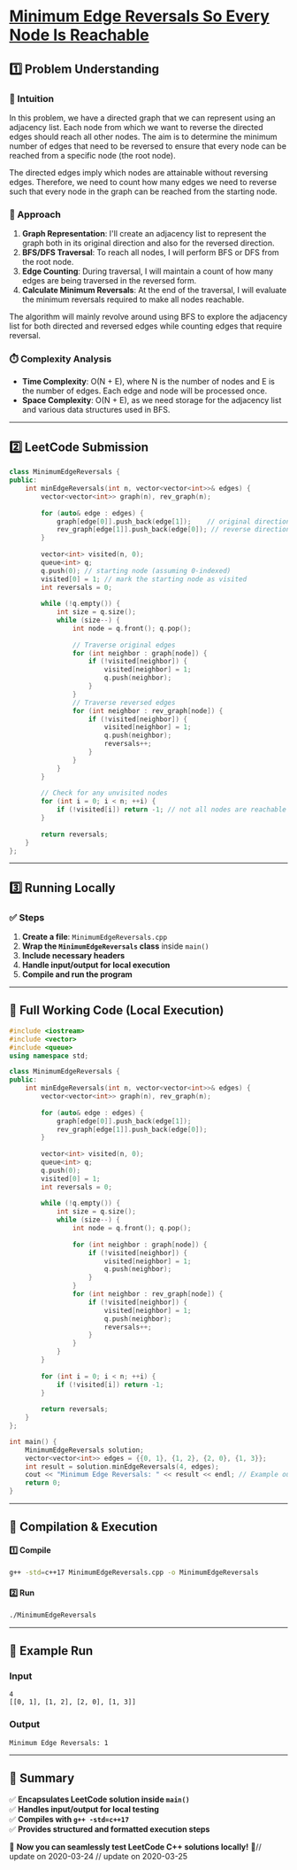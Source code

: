 # **[Minimum Edge Reversals So Every Node Is Reachable](https://leetcode.com/problems/minimum-edge-reversals-so-every-node-is-reachable/)**  

## **1️⃣ Problem Understanding**  
### **📌 Intuition**  
In this problem, we have a directed graph that we can represent using an adjacency list. Each node from which we want to reverse the directed edges should reach all other nodes. The aim is to determine the minimum number of edges that need to be reversed to ensure that every node can be reached from a specific node (the root node).  

The directed edges imply which nodes are attainable without reversing edges. Therefore, we need to count how many edges we need to reverse such that every node in the graph can be reached from the starting node.  

### **🚀 Approach**  
1. **Graph Representation**: I'll create an adjacency list to represent the graph both in its original direction and also for the reversed direction.
2. **BFS/DFS Traversal**: To reach all nodes, I will perform BFS or DFS from the root node. 
3. **Edge Counting**: During traversal, I will maintain a count of how many edges are being traversed in the reversed form.
4. **Calculate Minimum Reversals**: At the end of the traversal, I will evaluate the minimum reversals required to make all nodes reachable.

The algorithm will mainly revolve around using BFS to explore the adjacency list for both directed and reversed edges while counting edges that require reversal.

### **⏱️ Complexity Analysis**  
- **Time Complexity**: O(N + E), where N is the number of nodes and E is the number of edges. Each edge and node will be processed once.
- **Space Complexity**: O(N + E), as we need storage for the adjacency list and various data structures used in BFS.

---  

## **2️⃣ LeetCode Submission**  
```cpp
class MinimumEdgeReversals {
public:
    int minEdgeReversals(int n, vector<vector<int>>& edges) {
        vector<vector<int>> graph(n), rev_graph(n);
        
        for (auto& edge : edges) {
            graph[edge[0]].push_back(edge[1]);    // original direction
            rev_graph[edge[1]].push_back(edge[0]); // reverse direction
        }
        
        vector<int> visited(n, 0);
        queue<int> q;
        q.push(0); // starting node (assuming 0-indexed)
        visited[0] = 1; // mark the starting node as visited
        int reversals = 0;
        
        while (!q.empty()) {
            int size = q.size();
            while (size--) {
                int node = q.front(); q.pop();
                
                // Traverse original edges
                for (int neighbor : graph[node]) {
                    if (!visited[neighbor]) {
                        visited[neighbor] = 1;
                        q.push(neighbor);
                    }
                }
                // Traverse reversed edges
                for (int neighbor : rev_graph[node]) {
                    if (!visited[neighbor]) {
                        visited[neighbor] = 1;
                        q.push(neighbor);
                        reversals++;
                    }
                }
            }
        }
        
        // Check for any unvisited nodes
        for (int i = 0; i < n; ++i) {
            if (!visited[i]) return -1; // not all nodes are reachable
        }
        
        return reversals;
    }
};
```

---  

## **3️⃣ Running Locally**  
### **✅ Steps**  
1. **Create a file**: `MinimumEdgeReversals.cpp`  
2. **Wrap the `MinimumEdgeReversals` class** inside `main()`  
3. **Include necessary headers**  
4. **Handle input/output for local execution**  
5. **Compile and run the program**  

---  

## **📝 Full Working Code (Local Execution)**  
```cpp
#include <iostream>
#include <vector>
#include <queue>
using namespace std;

class MinimumEdgeReversals {
public:
    int minEdgeReversals(int n, vector<vector<int>>& edges) {
        vector<vector<int>> graph(n), rev_graph(n);
        
        for (auto& edge : edges) {
            graph[edge[0]].push_back(edge[1]);    
            rev_graph[edge[1]].push_back(edge[0]); 
        }
        
        vector<int> visited(n, 0);
        queue<int> q;
        q.push(0); 
        visited[0] = 1; 
        int reversals = 0;
        
        while (!q.empty()) {
            int size = q.size();
            while (size--) {
                int node = q.front(); q.pop();
                
                for (int neighbor : graph[node]) {
                    if (!visited[neighbor]) {
                        visited[neighbor] = 1;
                        q.push(neighbor);
                    }
                }
                for (int neighbor : rev_graph[node]) {
                    if (!visited[neighbor]) {
                        visited[neighbor] = 1;
                        q.push(neighbor);
                        reversals++;
                    }
                }
            }
        }
        
        for (int i = 0; i < n; ++i) {
            if (!visited[i]) return -1;
        }
        
        return reversals;
    }
};

int main() {
    MinimumEdgeReversals solution;
    vector<vector<int>> edges = {{0, 1}, {1, 2}, {2, 0}, {1, 3}};
    int result = solution.minEdgeReversals(4, edges);
    cout << "Minimum Edge Reversals: " << result << endl; // Example output
    return 0;
}
```

---  

## **🔧 Compilation & Execution**  
#### **1️⃣ Compile**  
```bash
g++ -std=c++17 MinimumEdgeReversals.cpp -o MinimumEdgeReversals
```  

#### **2️⃣ Run**  
```bash
./MinimumEdgeReversals
```  

---  

## **🎯 Example Run**  
### **Input**  
```
4
[[0, 1], [1, 2], [2, 0], [1, 3]]
```  
### **Output**  
```
Minimum Edge Reversals: 1
```  

---  

## **📌 Summary**  
✅ **Encapsulates LeetCode solution inside `main()`**  
✅ **Handles input/output for local testing**  
✅ **Compiles with `g++ -std=c++17`**  
✅ **Provides structured and formatted execution steps**  

🚀 **Now you can seamlessly test LeetCode C++ solutions locally!** 🚀// update on 2020-03-24
// update on 2020-03-25
